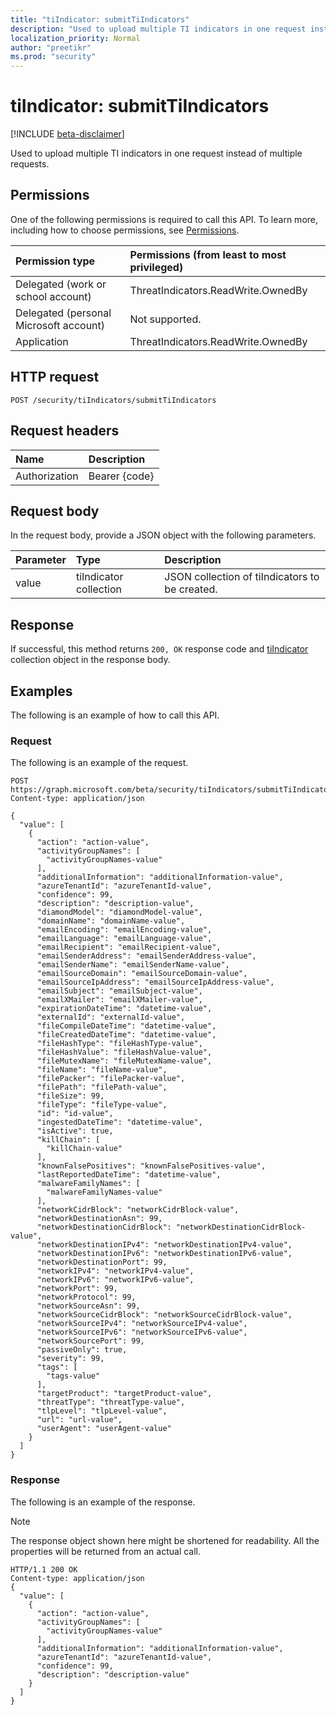 ```yaml
---
title: "tiIndicator: submitTiIndicators"
description: "Used to upload multiple TI indicators in one request instead of multiple requests."
localization_priority: Normal
author: "preetikr"
ms.prod: "security"
---
```


# tiIndicator: submitTiIndicators

[!INCLUDE [beta-disclaimer](../../includes/beta-disclaimer.md)]

Used to upload multiple TI indicators in one request instead of multiple requests.

## Permissions

One of the following permissions is required to call this API. To learn more, including how to choose permissions, see [Permissions](/graph/permissions-reference).

| Permission type | Permissions (from least to most privileged) |
|:---------------------------------------|:--------------------------------------------|
| Delegated (work or school account)     | ThreatIndicators.ReadWrite.OwnedBy |
| Delegated (personal Microsoft account) | Not supported. |
| Application                            | ThreatIndicators.ReadWrite.OwnedBy |

## HTTP request

<!-- { "blockType": "ignored" } -->

```http
POST /security/tiIndicators/submitTiIndicators
```

## Request headers

| Name          | Description   |
|:--------------|:--------------|
| Authorization | Bearer {code} |

## Request body

In the request body, provide a JSON object with the following parameters.

| Parameter    | Type        | Description |
|:-------------|:------------|:------------|
|value|tiIndicator collection| JSON collection of tiIndicators to be created. |

## Response

If successful, this method returns `200, OK` response code and [tiIndicator](../resources/tiindicator.md) collection object in the response body.

## Examples

The following is an example of how to call this API.

### Request

The following is an example of the request.
<!-- {
  "blockType": "request",
  "name": "tiindicator_submittiindicators"
}-->

```http
POST https://graph.microsoft.com/beta/security/tiIndicators/submitTiIndicators
Content-type: application/json

{
  "value": [
    {
      "action": "action-value",
      "activityGroupNames": [
        "activityGroupNames-value"
      ],
      "additionalInformation": "additionalInformation-value",
      "azureTenantId": "azureTenantId-value",
      "confidence": 99,
      "description": "description-value",
      "diamondModel": "diamondModel-value",
      "domainName": "domainName-value",
      "emailEncoding": "emailEncoding-value",
      "emailLanguage": "emailLanguage-value",
      "emailRecipient": "emailRecipient-value",
      "emailSenderAddress": "emailSenderAddress-value",
      "emailSenderName": "emailSenderName-value",
      "emailSourceDomain": "emailSourceDomain-value",
      "emailSourceIpAddress": "emailSourceIpAddress-value",
      "emailSubject": "emailSubject-value",
      "emailXMailer": "emailXMailer-value",
      "expirationDateTime": "datetime-value",
      "externalId": "externalId-value",
      "fileCompileDateTime": "datetime-value",
      "fileCreatedDateTime": "datetime-value",
      "fileHashType": "fileHashType-value",
      "fileHashValue": "fileHashValue-value",
      "fileMutexName": "fileMutexName-value",
      "fileName": "fileName-value",
      "filePacker": "filePacker-value",
      "filePath": "filePath-value",
      "fileSize": 99,
      "fileType": "fileType-value",
      "id": "id-value",
      "ingestedDateTime": "datetime-value",
      "isActive": true,
      "killChain": [
        "killChain-value"
      ],
      "knownFalsePositives": "knownFalsePositives-value",
      "lastReportedDateTime": "datetime-value",
      "malwareFamilyNames": [
        "malwareFamilyNames-value"
      ],
      "networkCidrBlock": "networkCidrBlock-value",
      "networkDestinationAsn": 99,
      "networkDestinationCidrBlock": "networkDestinationCidrBlock-value",
      "networkDestinationIPv4": "networkDestinationIPv4-value",
      "networkDestinationIPv6": "networkDestinationIPv6-value",
      "networkDestinationPort": 99,
      "networkIPv4": "networkIPv4-value",
      "networkIPv6": "networkIPv6-value",
      "networkPort": 99,
      "networkProtocol": 99,
      "networkSourceAsn": 99,
      "networkSourceCidrBlock": "networkSourceCidrBlock-value",
      "networkSourceIPv4": "networkSourceIPv4-value",
      "networkSourceIPv6": "networkSourceIPv6-value",
      "networkSourcePort": 99,
      "passiveOnly": true,
      "severity": 99,
      "tags": [
        "tags-value"
      ],
      "targetProduct": "targetProduct-value",
      "threatType": "threatType-value",
      "tlpLevel": "tlpLevel-value",
      "url": "url-value",
      "userAgent": "userAgent-value"
    }
  ]
}
```

### Response

The following is an example of the response.

> [!NOTE]
> The response object shown here might be shortened for readability. All the properties will be returned from an actual call.

<!-- {
  "blockType": "response",
  "truncated": true,
  "@odata.type": "microsoft.graph.tiIndicator",
  "isCollection": true
} -->

```http
HTTP/1.1 200 OK
Content-type: application/json
{
  "value": [
    {
      "action": "action-value",
      "activityGroupNames": [
        "activityGroupNames-value"
      ],
      "additionalInformation": "additionalInformation-value",
      "azureTenantId": "azureTenantId-value",
      "confidence": 99,
      "description": "description-value"
    }
  ]
}
```

<!-- uuid: 16cd6b66-4b1a-43a1-adaf-3a886856ed98
2019-02-04 14:57:30 UTC -->
<!-- {
  "type": "#page.annotation",
  "description": "tiIndicator: submitTiIndicators",
  "keywords": "",
  "section": "documentation",
  "tocPath": ""
}-->